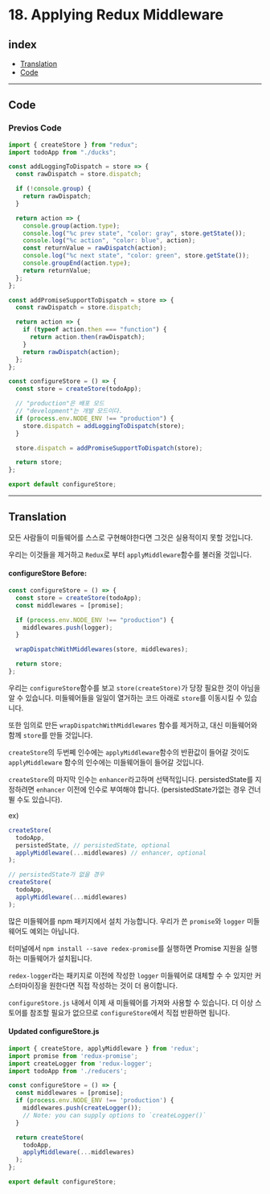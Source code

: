 # 18. Applying Redux Middleware

## index

- [Translation](##Translation)
- [Code](##Code)

---

## Code

### Previos Code

```js
import { createStore } from "redux";
import todoApp from "./ducks";

const addLoggingToDispatch = store => {
  const rawDispatch = store.dispatch;

  if (!console.group) {
    return rawDispatch;
  }

  return action => {
    console.group(action.type);
    console.log("%c prev state", "color: gray", store.getState());
    console.log("%c action", "color: blue", action);
    const returnValue = rawDispatch(action);
    console.log("%c next state", "color: green", store.getState());
    console.groupEnd(action.type);
    return returnValue;
  };
};

const addPromiseSupportToDispatch = store => {
  const rawDispatch = store.dispatch;

  return action => {
    if (typeof action.then === "function") {
      return action.then(rawDispatch);
    }
    return rawDispatch(action);
  };
};

const configureStore = () => {
  const store = createStore(todoApp);

  // "production"은 배포 모드
  // "development"는 개발 모드이다.
  if (process.env.NODE_ENV !== "production") {
    store.dispatch = addLoggingToDispatch(store);
  }

  store.dispatch = addPromiseSupportToDispatch(store);

  return store;
};

export default configureStore;
```

---

## Translation

모든 사람들이 미들웨어를 스스로 구현해야한다면 그것은 실용적이지 못할 것입니다.

우리는 이것들을 제거하고 `Redux`로 부터 `applyMiddleware`함수를 불러올 것입니다.

#### configureStore Before:

```js
const configureStore = () => {
  const store = createStore(todoApp);
  const middlewares = [promise];

  if (process.env.NODE_ENV !== "production") {
    middlewares.push(logger);
  }

  wrapDispatchWithMiddlewares(store, middlewares);

  return store;
};
```

우리는 `configureStore`함수를 보고 `store(createStore)`가 당장 필요한 것이 아님을 알 수 있습니다. 미들웨어들을 일일이 열거하는 코드 아래로 `store`를 이동시킬 수 있습니다.

또한 임의로 만든 `wrapDispatchWithMiddlewares` 함수를 제거하고, 대신 미들웨어와 함께 `store`를 만들 것입니다.

`createStore`의 두번쩨 인수에는 `applyMiddleware`함수의 반환값이 들어갈 것이도 `applyMiddleware` 함수의 인수에는 미들웨어들이 들어갈 것입니다.

`createStore`의 마지막 인수는 `enhancer`라고하며 선택적입니다. persistedState를 지정하려면 `enhancer` 이전에 인수로 부여해야 합니다. (persistedState가없는 경우 건너 뛸 수도 있습니다).

ex)

```js
createStore(
  todoApp,
  persistedState, // persistedState, optional
  applyMiddleware(...middlewares) // enhancer, optional
);

// persistedState가 없을 경우
createStore(
  todoApp,
  applyMiddleware(...middlewares)
);
```

많은 미들웨어를 npm 패키지에서 설치 가능합니다. 우리가 쓴 `promise`와 `logger` 미들웨어도 예외는 아닙니다.

터미널에서 `npm install --save redex-promise`를 실행하면 Promise 지원을 실행하는 미들웨어가 설치됩니다.

`redex-logger`라는 패키지로 이전에 작성한 `logger` 미들웨어로 대체할 수 수 있지만 커스터마이징을 원한다면 직접 작성하는 것이 더 용이합니다.

`configureStore.js` 내에서 이제 새 미들웨어를 가져와 사용할 수 있습니다. 더 이상 스토어를 참조할 필요가 없으므로 `configureStore`에서 직접 반환하면 됩니다.

#### Updated configureStore.js

```js
import { createStore, applyMiddleware } from 'redux';
import promise from 'redux-promise';
import createLogger from 'redux-logger';
import todoApp from './reducers';

const configureStore = () => {
  const middlewares = [promise];
  if (process.env.NODE_ENV !== 'production') {
    middlewares.push(createLogger());
    // Note: you can supply options to `createLogger()`
  }

  return createStore(
    todoApp,
    applyMiddleware(...middlewares)
  );
};

export default configureStore;
```